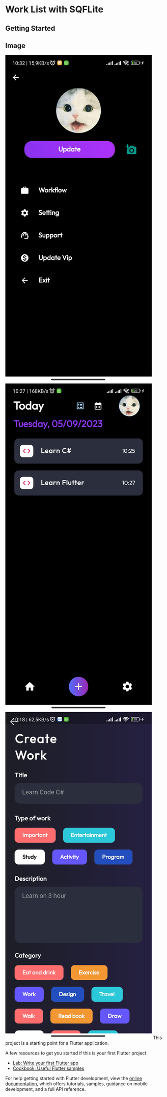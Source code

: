 # Work List with SQFLite

## Getting Started
## Image 

<img src="https://github.com/huunambg/Work-list/blob/master/assets/app/2.jpg" alt="Home">
<img src="https://github.com/huunambg/Work-list/blob/master/assets/app/3.jpg" alt="Home">
<img src="https://github.com/huunambg/Work-list/blob/master/assets/app/4.jpg" alt="Home">
This project is a starting point for a Flutter application.

A few resources to get you started if this is your first Flutter project:

- [Lab: Write your first Flutter app](https://docs.flutter.dev/get-started/codelab)
- [Cookbook: Useful Flutter samples](https://docs.flutter.dev/cookbook)

For help getting started with Flutter development, view the
[online documentation](https://docs.flutter.dev/), which offers tutorials,
samples, guidance on mobile development, and a full API reference.

